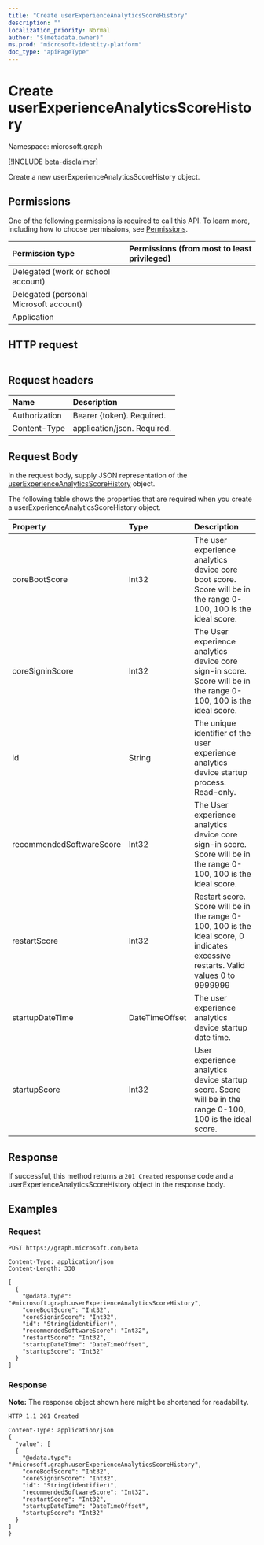 ```yaml
---
title: "Create userExperienceAnalyticsScoreHistory"
description: ""
localization_priority: Normal
author: "$(metadata.owner)"
ms.prod: "microsoft-identity-platform"
doc_type: "apiPageType"
---
```


# Create userExperienceAnalyticsScoreHistory

Namespace: microsoft.graph

[!INCLUDE [beta-disclaimer](../../includes/beta-disclaimer.md)]

Create a new userExperienceAnalyticsScoreHistory object.

## Permissions

One of the following permissions is required to call this API. To learn more, including how to choose permissions, see [Permissions](/graph/permissions-reference).

| Permission type                        | Permissions (from most to least privileged) |
| :------------------------------------- | :------------------------------------------ |
| Delegated (work or school account)     |                                             |
| Delegated (personal Microsoft account) |                                             |
| Application                            |                                             |

## HTTP request

<!-- {
  "blockType": "ignored"
}
-->

```http

```

## Request headers

| Name          | Description                 |
| :------------ | :-------------------------- |
| Authorization | Bearer {token}. Required.   |
| Content-Type  | application/json. Required. |

## Request Body

In the request body, supply JSON representation of the [userExperienceAnalyticsScoreHistory](../resources/intune-userexperienceanalyticsscorehistory.md) object.

<!-- Actions and Functions -->

<!-- CRUD Methods -->

The following table shows the properties that are required when you create a userExperienceAnalyticsScoreHistory object.

| Property                 | Type           | Description                                                                                                                        |
| :----------------------- | :------------- | :--------------------------------------------------------------------------------------------------------------------------------- |
| coreBootScore            | Int32          | The user experience analytics device core boot score. Score will be in the range 0-100, 100 is the ideal score.                    |
| coreSigninScore          | Int32          | The User experience analytics device core sign-in score. Score will be in the range 0-100, 100 is the ideal score.                 |
| id                       | String         | The unique identifier of the user experience analytics device startup process. Read-only.                                          |
| recommendedSoftwareScore | Int32          | The User experience analytics device core sign-in score. Score will be in the range 0-100, 100 is the ideal score.                 |
| restartScore             | Int32          | Restart score. Score will be in the range 0-100, 100 is the ideal score, 0 indicates excessive restarts. Valid values 0 to 9999999 |
| startupDateTime          | DateTimeOffset | The user experience analytics device startup date time.                                                                            |
| startupScore             | Int32          | User experience analytics device startup score. Score will be in the range 0-100, 100 is the ideal score.                          |

## Response

If successful, this method returns a `201 Created` response code and a userExperienceAnalyticsScoreHistory object in the response body.

## Examples

### Request

<!-- {
  "blockType": "request",
  "name": "create_userexperienceanalyticsscorehistory"
}
-->

```http
POST https://graph.microsoft.com/beta

Content-Type: application/json
Content-Length: 330

[
  {
    "@odata.type": "#microsoft.graph.userExperienceAnalyticsScoreHistory",
    "coreBootScore": "Int32",
    "coreSigninScore": "Int32",
    "id": "String(identifier)",
    "recommendedSoftwareScore": "Int32",
    "restartScore": "Int32",
    "startupDateTime": "DateTimeOffset",
    "startupScore": "Int32"
  }
]

```

### Response

**Note:** The response object shown here might be shortened for readability.

<!-- {
  "blockType": "response",
  "truncated": true,
  "@odata.type": "$(this.ReturnTypeFullName)"
}
-->

```http
HTTP 1.1 201 Created

Content-Type: application/json
{
  "value": [
  {
    "@odata.type": "#microsoft.graph.userExperienceAnalyticsScoreHistory",
    "coreBootScore": "Int32",
    "coreSigninScore": "Int32",
    "id": "String(identifier)",
    "recommendedSoftwareScore": "Int32",
    "restartScore": "Int32",
    "startupDateTime": "DateTimeOffset",
    "startupScore": "Int32"
  }
]
}

```